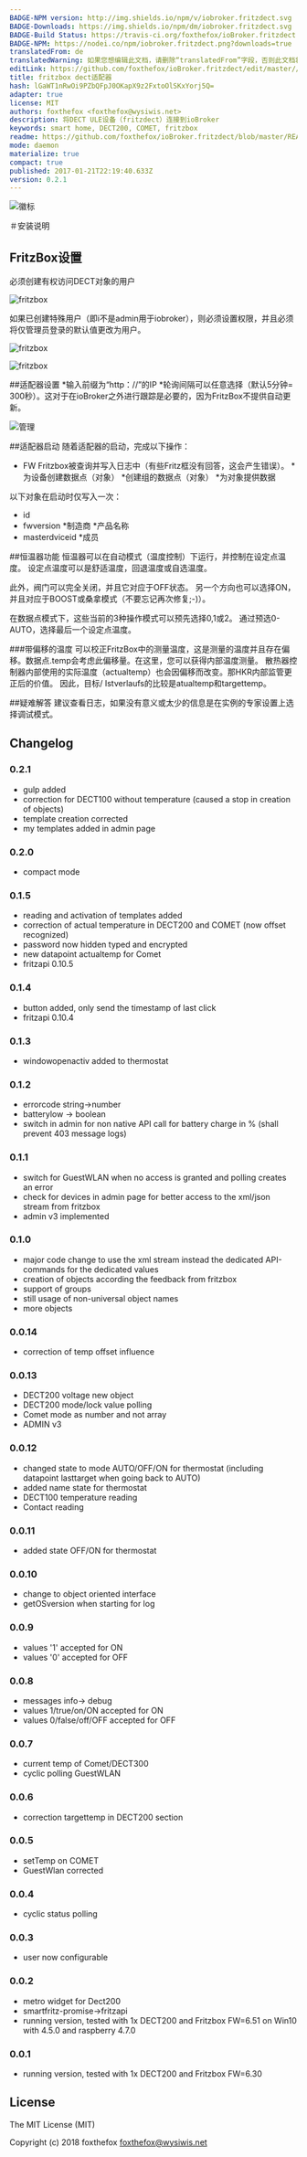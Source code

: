 ```yaml
---
BADGE-NPM version: http://img.shields.io/npm/v/iobroker.fritzdect.svg
BADGE-Downloads: https://img.shields.io/npm/dm/iobroker.fritzdect.svg
BADGE-Build Status: https://travis-ci.org/foxthefox/ioBroker.fritzdect.svg?branch=master
BADGE-NPM: https://nodei.co/npm/iobroker.fritzdect.png?downloads=true
translatedFrom: de
translatedWarning: 如果您想编辑此文档，请删除“translatedFrom”字段，否则此文档将再次自动翻译
editLink: https://github.com/foxthefox/ioBroker.fritzdect/edit/master//README.md
title: fritzbox dect适配器
hash: lGaWT1nRwOi9PZbQFpJ0OKapX9z2FxtoOlSKxYorj5Q=
adapter: true
license: MIT
authors: foxthefox <foxthefox@wysiwis.net>
description: 将DECT ULE设备（fritzdect）连接到ioBroker
keywords: smart home, DECT200, COMET, fritzbox
readme: https://github.com/foxthefox/ioBroker.fritzdect/blob/master/README.md
mode: daemon
materialize: true
compact: true
published: 2017-01-21T22:19:40.633Z
version: 0.2.1
---
```

![徽标](zh-cn/adapterref/iobroker.fritzdect/../../../de/adapterref/iobroker.fritzdect/../../admin/fritzdect_logo.png)

＃安装说明
## FritzBox设置
必须创建有权访问DECT对象的用户

![fritzbox](zh-cn/adapterref/iobroker.fritzdect/../../../de/adapterref/iobroker.fritzdect/fritzdect_einstellung.PNG)

如果已创建特殊用户（即i不是admin用于iobroker），则必须设置权限，并且必须将仅管理员登录的默认值更改为用户。

![fritzbox](zh-cn/adapterref/iobroker.fritzdect/../../../de/adapterref/iobroker.fritzdect/fritz_iobroker_user.PNG)

![fritzbox](zh-cn/adapterref/iobroker.fritzdect/../../../de/adapterref/iobroker.fritzdect/fritz_user.PNG)

##适配器设置
*输入前缀为“http：//”的IP
*轮询间隔可以任意选择（默认5分钟= 300秒）。这对于在ioBroker之外进行跟踪是必要的，因为FritzBox不提供自动更新。

![管理](zh-cn/adapterref/iobroker.fritzdect/../../../de/adapterref/iobroker.fritzdect/fritzdect_admin.PNG)

##适配器启动
随着适配器的启动，完成以下操作：

* FW Fritzbox被查询并写入日志中（有些Fritz框没有回答，这会产生错误）。
*为设备创建数据点（对象）
*创建组的数据点（对象）
*为对象提供数据

以下对象在启动时仅写入一次：

* id
* fwversion
*制造商
*产品名称
* masterdviceid
*成员

##恒温器功能
恒温器可以在自动模式（温度控制）下运行，并控制在设定点温度。
设定点温度可以是舒适温度，回退温度或自选温度。

此外，阀门可以完全关闭，并且它对应于OFF状态。
另一个方向也可以选择ON，并且对应于BOOST或桑拿模式（不要忘记再次修复;-)）。

在数据点模式下，这些当前的3种操作模式可以预先选择0,1或2。
通过预选0-AUTO，选择最后一个设定点温度。

###带偏移的温度
可以校正FritzBox中的测量温度，这是测量的温度并且存在偏移。数据点.temp会考虑此偏移量。在这里，您可以获得内部温度测量。
散热器控制器内部使用的实际温度（actualtemp）也会因偏移而改变。那HKR内部监管更正后的价值。
因此，目标/ Istverlaufs的比较是atualtemp和targettemp。

##疑难解答
建议查看日志，如果没有意义或太少的信息是在实例的专家设置上选择调试模式。

## Changelog
### 0.2.1
* gulp added
* correction for DECT100 without temperature (caused a stop in creation of objects)
* template creation corrected
* my templates added in admin page

### 0.2.0
* compact mode

### 0.1.5
* reading and activation of templates added
* correction of actual temperature in DECT200 and COMET (now offset recognized)
* password now hidden typed and encrypted
* new datapoint actualtemp for Comet
* fritzapi 0.10.5

### 0.1.4
* button added, only send the timestamp of last click
* fritzapi 0.10.4

### 0.1.3
* windowopenactiv added to thermostat

### 0.1.2
* errorcode string->number
* batterylow -> boolean
* switch in admin for non native API call for battery charge in % (shall prevent 403 message logs)

### 0.1.1
* switch for GuestWLAN when no access is granted and polling creates an error
* check for devices in admin page for better access to the xml/json stream from fritzbox
* admin v3 implemented

### 0.1.0
* major code change to use the xml stream instead the dedicated API-commands for the dedicated values
* creation of objects according the feedback from fritzbox
* support of groups
* still usage of non-universal object names
* more objects

### 0.0.14
* correction of temp offset influence

### 0.0.13
* DECT200 voltage new object
* DECT200 mode/lock value polling
* Comet mode as number and not array
* ADMIN v3

### 0.0.12
* changed state to  mode AUTO/OFF/ON for thermostat (including datapoint lasttarget when going back to AUTO)
* added name state for thermostat
* DECT100 temperature reading
* Contact reading

### 0.0.11
* added state OFF/ON for thermostat

### 0.0.10
* change to object oriented interface
* getOSversion when starting for log

### 0.0.9
* values '1' accepted for ON
* values '0' accepted for OFF

### 0.0.8
* messages info-> debug
* values 1/true/on/ON accepted for ON
* values 0/false/off/OFF accepted for OFF

### 0.0.7
* current temp of Comet/DECT300
* cyclic polling GuestWLAN

### 0.0.6
* correction targettemp in DECT200 section

### 0.0.5
* setTemp on COMET
* GuestWlan corrected

### 0.0.4
* cyclic status polling

### 0.0.3
* user now configurable

### 0.0.2
* metro widget for Dect200
* smartfritz-promise->fritzapi
* running version, tested with 1x DECT200 and Fritzbox FW=6.51 on Win10 with 4.5.0 and raspberry 4.7.0

### 0.0.1
* running version, tested with 1x DECT200 and Fritzbox FW=6.30

## License

The MIT License (MIT)

Copyright (c) 2018 foxthefox <foxthefox@wysiwis.net>